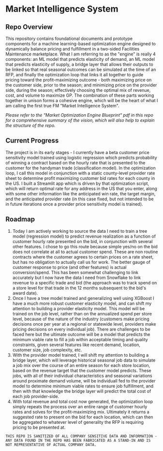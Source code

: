 # Market Intelligence System

## Repo Overview
This repository contains foundational documents and prototype components for a machine learning-based optimization engine designed to dynamically balance pricing and fulfillment in a two-sided Facilities Maintenance marketplace. What I am referring to as the "engine" is really 4 components: an ML model that predicts elasticity of demand, an ML model that predicts elasticity of supply, a bridge layer that allows their outputs to be linked so that real seasonal outcomes can be simulated at the time of an RFP, and finally the optimization loop that links it all together to guide pricing toward the profit-maximizing outcome - both maximizing price on the customer side, prior to the season; and minimizing price on the provider side, during the season; effectively choosing the optimal mix of revenue, cost, and volume to maximize GP. The combination of these parts working together in unison forms a cohesive engine, which will be the heart of what I am calling the first true FM "Market Intelligence System".

*Please refer to the "Market Optimization Engine Blueprint" pdf in this repo for a comprehensive summary of the vision, which will also help to explain the structure of the repo.*

## Current Progress

The project is in its early stages - I currently have a beta customer price sensitivity model trained using logistic regression which predicts probability of winning a contract based on the hourly rate that is presented to the customer for the handyman trade (classification model). In the optimization loop, I call this model in conjunction with a static county-level provider rate sheet to determine profit maximizing customer bid rates for each county in the US. I  built a Streamlit app which is driven by that optimization script, which will return optimal rate for any address in the US that you enter, along with some other information like the anticipated win rate, the target margin, and the anticipated provider rate (in this case fixed, but not intended to be in future iterations once a provider price sensitivity model is trained).

## Roadmap

1. Today I am actively working to source the data I need to train a tree model (regression model) to predict revenue realization as a function of customer hourly rate presented on the bid, in conjunction with several other features. I chose to go this route because simple yes/no on the bid does not correlate at all to actual customer spend. These are non routine contracts where the customer agrees to certain prices on a rate sheet, but has no obligation to actually call us for work. The better gauge of customer response to price (and other features) is actual conversion/spend. This has been somewhat challenging to link accurately but I now have the data I need from Snowflake to link revenue to a specific trade and bid (the approach was to track spend on a store level for that trade in the 12 months subsequent to the bid's award date).
2. Once I have a tree model trained and generalizing well using XGBoost I have a much more robust customer elasticity model, and can shift my attention to building a provider elasticity model. This model will be trained on the job level, rather than on the annualized spend per store level, because of the nature of the industry (customers make pricing decisions once per year at a regional or statewide level, providers make pricing decisions on every individual job). There are challenges to be faced here but the ultimate outcome will be a model that predicts the minimum viable rate to fill a job within acceptable timing and quality constraints, given several features like recent demand, location, customer size, job complexity, etc.
3. With the provider model trained, I will shift my attention to building a bridge layer, which will leverage historical seasonal job data to simulate a job mix over the course of an entire season for each store location, based on the revenue target that the customer model predicts. These jobs, with all of their individual characteristics and seasonal variations around proximate demand volume, will be individuall fed to the provider model to determine minimum viable rates to ensure job fulfillment, and then with that knowledge the bridge layer will predict the total cost of each job provider-side.
4. With total revenue and total cost now generated, the optimization loop simply repeats the process over an entire range of customer hourly rates and solves for the profit-maximizing mix. Ultimately it returns a suggested rate to present on the bid for each location, which can then be aggregated to whatever level of generality the RFP is requiring pricing to be presented at.

`THIS REPO IS SANITIZED OF ALL COMPANY SENSITIVE DATA AND INFORMATION - ANY DATA FOUND IN THE REPO HAS BEEN FABRICATED AS A STAND-IN AND IS NOT REPRESENTATIVE OF ACTUAL COMPANY DATA.`



